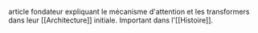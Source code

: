 article fondateur expliquant le mécanisme d'attention et les transformers dans leur [[Architecture]] initiale.  Important dans l'[[Histoire]].